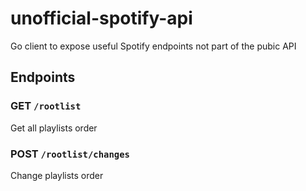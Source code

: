 # unofficial-spotify-api
Go client to expose useful Spotify endpoints not part of the pubic API

## Endpoints

### **GET** `/rootlist`

Get all playlists order

### **POST** `/rootlist/changes`

Change playlists order
